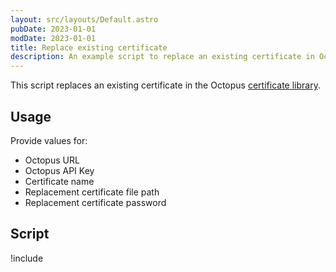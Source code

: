 ```yaml
---
layout: src/layouts/Default.astro
pubDate: 2023-01-01
modDate: 2023-01-01
title: Replace existing certificate
description: An example script to replace an existing certificate in Octopus Deploy.
---
```


This script replaces an existing certificate in the Octopus [certificate library](/docs/deployments/certificates).

## Usage

Provide values for:

- Octopus URL
- Octopus API Key
- Certificate name
- Replacement certificate file path
- Replacement certificate password

## Script

!include <replace-certificate-scripts>
